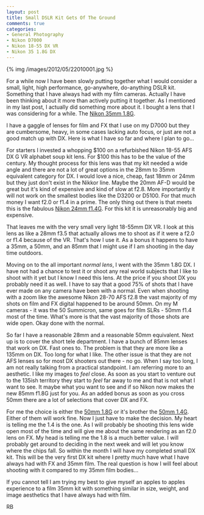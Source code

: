 ```yaml
---
layout: post
title: Small DSLR Kit Gets Of The Ground
comments: true
categories:
- General Photography
- Nikon D7000
- Nikon 18-55 DX VR
- Nikon 35 1.8G DX 
---
```


{% img /images/2012/05/22010001.jpg %}

For a while now I have been slowly putting together what I would consider a small, light, high performance, go-anywhere, do-anything DSLR kit. Something that I have always had with my film cameras. Actually I have been thinking about it more than actively putting it together. As I mentioned in my last post, I actually did something more about it. I bought a lens that I was considering for a while. The [Nikon 35mm 1.8G](http://www.amazon.com/gp/product/B001S2PPT0/ref=as_li_ss_tl?ie=UTF8&tag=rbde-20&linkCode=as2&camp=1789&creative=390957&creativeASIN=B001S2PPT0).

I have a gaggle of lenses for film and FX that I use on my D7000 but they are cumbersome, heavy, in some cases lacking auto focus, or just are not a good match up with DX. Here is what I have so far and where I plan to go… 

<!--more-->

For starters I invested a whopping $100 on a refurbished Nikon 18-55 AFS DX G VR alphabet soup kit lens. For $100 this has to be the value of the century. My thought process for this lens was that my kit needed a wide angle and there are not a lot of great options in the 28mm to 35mm equivalent category for DX. I would love a nice, cheap, fast 18mm or 24mm but they just don't exist in the Nikkor line. Maybe the 20mm AF-D would be great but it's kind of expensive and kind of slow at f2.8. More importantly it will not work on the smallest bodies like the D3200 or D5100. For that much money I want f2.0 or f1.4 in a prime. The only thing out there is that meets this is the fabulous [Nikon 24mm f1.4G](http://www.amazon.com/gp/product/B0037KM0X0/ref=as_li_ss_tl?ie=UTF8&tag=rbde-20&linkCode=as2&camp=1789&creative=390957&creativeASIN=B0037KM0X0). For this kit it is unreasonably big and expensive.

That leaves me with the very small very light 18-55mm DX VR. I look at this lens as like a 28mm f3.5 that actually allows me to shoot as if it were a f2.0 or f1.4 because of the VR. That's how I use it. As a bonus it happens to have a 35mm, a 50mm, and an 85mm that I might use if I am shooting in the day time outdoors. 

Moving on to the all important *normal lens*, I went with the 35mm 1.8G DX. I have not had a chance to test it or shoot any real world subjects that I like to shoot with it yet but I know I need this lens. At the price if you shoot DX you probably need it as well. I have to say that a good 75% of shots that I have ever made on any camera have been with a normal. Even when shooting with a zoom like the awesome Nikon 28-70 AFS f2.8 the vast majority of my shots on film and FX digital happened to be around 50mm. On my M cameras - it was the 50 Summicron, same goes for film SLRs - 50mm f1.4 most of the time. What's more is that the vast majority of those shots are wide open. Okay done with the normal.

So far I have a reasonable 28mm and a reasonable 50mm equivalent. Next up is to cover the short tele department. I have a bunch of 85mm lenses that work on DX. Fast ones to. The problem is that they are more like a 135mm on DX. Too long for what I like. The other issue is that they are not AFS lenses so for most DX shooters out there - no go. When I say too long, I am not really talking from a practical standpoint. I am referring more to an aesthetic. I like my images to *feel* close. As soon as you start to venture out to the 135ish territory they start to *feel* far away to me and that is not what I want to see. It maybe what you want to see and if so Nikon now makes the new 85mm f1.8G just for you. As an added bonus as soon as you cross 50mm there are a lot of selections that cover DX and FX.

For me the choice is either the [50mm 1.8G](http://www.amazon.com/gp/product/B004Y1AYAC/ref=as_li_ss_tl?ie=UTF8&tag=rbde-20&linkCode=as2&camp=1789&creative=390957&creativeASIN=B004Y1AYAC) or it's brother the [50mm 1.4G](http://www.amazon.com/gp/product/B001GCVA0U/ref=as_li_ss_tl?ie=UTF8&tag=rbde-20&linkCode=as2&camp=1789&creative=390957&creativeASIN=B001GCVA0U). Either of them will work fine. Now I just have to make the decision. My heart is telling me the 1.4 is the one. As I will probably be shooting this lens wide open most of the time and will give me about the same rendering as an f2.0 lens on FX. My head is telling me the 1.8 is a much better value. I will probably get around to deciding in the next week and will let you know where the chips fall. So within the month I will have my completed small DX kit. This will be the very first DX kit where I pretty much have what I have always had with FX and 35mm film. The real question is how I will feel about shooting with it compared to my 35mm film bodies… 

If you cannot tell I am trying my best to give myself an apples to apples experience to a film 35mm kit with something similar in size, weight, and image aesthetics that I have always had with film.  

RB




